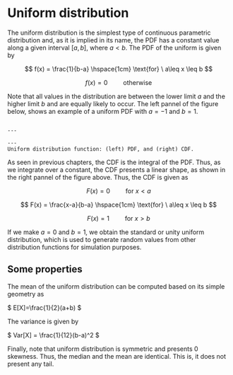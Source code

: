 
# Uniform distribution

The uniform distribution is the simplest type of continuous parametric distribution and, as it is implied in its name, the PDF has a constant value along a given interval $[a,b]$, where $a < b$. The PDF of the uniform is given by

$$
f(x) = \frac{1}{b-a}   \hspace{1cm}   \text{for} \ a\leq x \leq b
$$

$$
f(x) = 0  \hspace{1cm} \text{otherwise}
$$

Note that all values in the distribution are between the lower limit $a$ and the higher limit $b$ and are equally likely to occur. The left pannel of the figure below, shows an example of a uniform PDF with $a=-1$ and $b=1$.

```{figure} /probability/figures/uniform.png

---

---
Uniform distribution function: (left) PDF, and (right) CDF.
```
As seen in previous chapters, the CDF is the integral of the PDF. Thus, as we integrate over a constant, the CDF presents a linear shape, as shown in the right pannel of the figure above. Thus, the CDF is given as

$$
F(x) = 0   \hspace{1cm}   \text{for} \ x<a
$$

$$
F(x) = \frac{x-a}{b-a}   \hspace{1cm}   \text{for} \ a\leq x \leq b
$$

$$
F(x) = 1  \hspace{1cm} \text{for} \ x>b
$$

If we make $a=0$ and $b=1$, we obtain the standard or unity uniform distribution, which is used to generate random values from other distribution functions for simulation purposes.

## Some properties

The mean of the uniform distribution can be computed based on its simple geometry as

$
E[X]=\frac{1}{2}(a+b)
$

The variance is given by

$
Var[X] = \frac{1}{12}(b-a)^2
$

Finally, note that uniform distribution is symmetric and presents 0 skewness. Thus, the median and the mean are identical. This is, it does not present any tail.